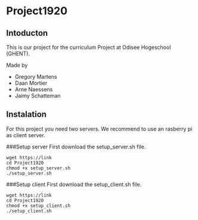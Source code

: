 # Project1920
## Intoducton
This is our project for the curriculum Project at Odisee Hogeschool (GHENT).

Made by
* Gregory Martens
* Daan Mortier
* Arne Naessens
* Jaimy Schatteman

## Instalation
For this project you need two servers. We recommend to use an rasberry pi as client server.

###Setup server
First download the setup_server.sh file.
```
wget https://link
cd Project1920
chmod +x setup_server.sh
./setup_server.sh
```
###Setup client
First download the setup_client.sh file.
```
wget https://link
cd Project1920
chmod +x setup_client.sh
./setup_client.sh
```
